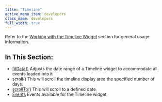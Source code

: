 ```yaml
---
title: "Timeline"
active_menu_item: developers
class_name: developers
full_width: true
---
```



Refer to the [Working with the Timeline Widget](/developers/user-guide/product-guide/advanced-important-widgets/working-with-the-timeline-widget/) section for general usage information.

## In This Section:

 - [fitData()](/developers/user-guide/scripting-apis/client-api/widget-object-functions/timeline/fitdata)
    Adjusts the date range of a Timeline widget to accommodate all events loaded into it
 - [scroll()](/developers/user-guide/scripting-apis/client-api/widget-object-functions/timeline/scroll)
    This will scroll the timeline display area the specified number of days.
 - [scrollTo()](/developers/user-guide/scripting-apis/client-api/widget-object-functions/timeline/tlscrollto)
    This will scroll to a defined date
 - [Events](/developers/user-guide/scripting-apis/client-api/widget-object-functions/timeline/eventstimeline)
    Events available for the Timeline widget
